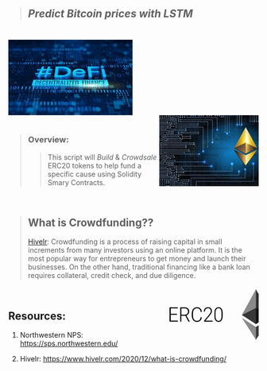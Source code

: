 >## *Predict Bitcoin prices with LSTM*  
#

<img src="Images/DEFI.jfif" align="center" width="250px"/>
<br clear="center"/>
<img src="Images/Crypto.jfif" align="right" width="200px"/>

#

>### Overview: 
>> This script will *Build* & *Crowdsale* ERC20 tokens to help fund a specific cause using Solidity Smary Contracts.

<!-- <img src="Images/neural_network.png" align="right" width="300px"/> -->
<br clear="center"/>


>## What is Crowdfunding??
> [Hivelr](https://www.hivelr.com/2020/12/what-is-crowdfunding/): Crowdfunding is a process of raising capital in small increments from many investors using an online platform. It is the most popular way for entrepreneurs to get money and launch their businesses. On the other hand, traditional financing like a bank loan requires collateral, credit check, and due diligence.
>
<img src="Images/ERC20.jfif" align="right" width="200px"/>
<br clear="center"/>

## Resources:
1. Northwestern NPS:
https://sps.northwestern.edu/

2. Hivelr:
https://www.hivelr.com/2020/12/what-is-crowdfunding/
